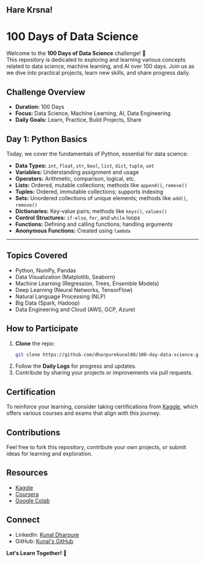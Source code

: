 ## Hare Krsna!

# 100 Days of Data Science

Welcome to the **100 Days of Data Science** challenge! 🚀  
This repository is dedicated to exploring and learning various concepts related to data science, machine learning, and AI over 100 days. Join us as we dive into practical projects, learn new skills, and share progress daily.

## Challenge Overview
- **Duration:** 100 Days
- **Focus:** Data Science, Machine Learning, AI, Data Engineering
- **Daily Goals:** Learn, Practice, Build Projects, Share

## Day 1: Python Basics

Today, we cover the fundamentals of Python, essential for data science:

- **Data Types:** `int`, `float`, `str`, `bool`, `list`, `dict`, `tuple`, `set`
- **Variables:** Understanding assignment and usage
- **Operators:** Arithmetic, comparison, logical, etc.
- **Lists:** Ordered, mutable collections; methods like `append()`, `remove()`
- **Tuples:** Ordered, immutable collections; supports indexing
- **Sets:** Unordered collections of unique elements; methods like `add()`, `remove()`
- **Dictionaries:** Key-value pairs; methods like `keys()`, `values()`
- **Control Structures:** `if-else`, `for`, and `while` loops
- **Functions:** Defining and calling functions; handling arguments
- **Anonymous Functions:** Created using `lambda`

---

## Topics Covered
- Python, NumPy, Pandas
- Data Visualization (Matplotlib, Seaborn)
- Machine Learning (Regression, Trees, Ensemble Models)
- Deep Learning (Neural Networks, TensorFlow)
- Natural Language Processing (NLP)
- Big Data (Spark, Hadoop)
- Data Engineering and Cloud (AWS, GCP, Azure)

## How to Participate
1. **Clone** the repo:
    ```bash
    git clone https://github.com/dharpurekunal08/100-day-data-science.git
    ```
2. Follow the **Daily Logs** for progress and updates.
3. Contribute by sharing your projects or improvements via pull requests.

## Certification
To reinforce your learning, consider taking certifications from [Kaggle](https://www.kaggle.com/learn/certification), which offers various courses and exams that align with this journey.


## Contributions
Feel free to fork this repository, contribute your own projects, or submit ideas for learning and exploration.

## Resources
- [Kaggle](https://www.kaggle.com/)
- [Coursera](https://www.coursera.org/)
- [Google Colab](https://colab.research.google.com/)

## Connect
- LinkedIn: [Kunal Dharpure](https://www.linkedin.com/in/dharpure-kunal)
- GitHub: [Kunal's GitHub](https://github.com/dharpurekunal08)

**Let’s Learn Together!** 🌱

